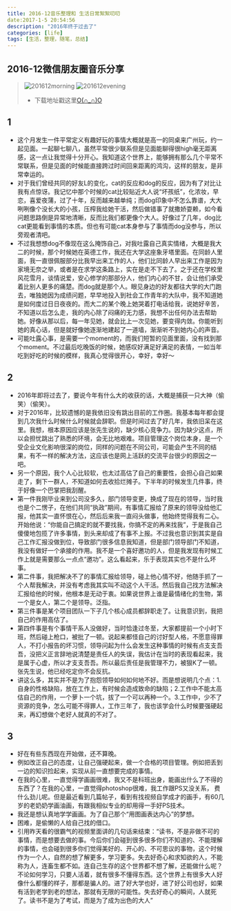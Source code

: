 ```yaml
---
title: 2016-12音乐整理和 生活日常絮絮叨叨
date:2017-1-5 20:54:56
description: "2016年终于过去了"
categories: [life]
tags: [生活，整理，随笔，总结]          
---
```

 
<!-- more -->

## 2016-12微信朋友圈音乐分享

> ![201612morning](http://dusk-life.b0.upaiyun.com/2016/music_share_201612_morning.jpg)
> ![201612evening](http://dusk-life.b0.upaiyun.com/2016/music_share_201612_evening.jpg)
> - 下载地址戳这里[O(∩_∩)O](http://pan.baidu.com/s/1c2aIeY0)

## 1

- 这个月发生一件平常定义有趣好玩的事情大概就是高一的同桌来广州玩，约一起见面。一起聊七聊八，虽然平常很少联系但是见面能聊得很high毫无距离感，这一点让我觉得十分开心。我知道这个世界上，能够拥有那么几个平常不常联系，但是见面的时候能直接跨过时间回来距离的鸿沟，这样的朋友，是非常幸运的。
- 对于我们曾经共同的好友L的变化，cat的反应和dog的反应，因为有了对比让我有点惊讶。我记忆中那个时候的cat比较贴近大人说“坏孩纸”，化浓妆，早恋，喜爱夜蒲，过了十年，反而越来越单纯；而dog印象中不怎么靠谱，大大咧咧像个没长大的小孩，压榨我给她干活，然后做错事了就撒娇耍赖，如今看问题思路倒是异常地清晰，反而比我们都更像个大人。好像过了几年，dog比cat更能看到事情的本质。但也有可能cat本身参与了事情而dog没参与，所以旁观者清吧。
- 不过我想想dog不像现在这么掩饰自己，对我吐露自己真实情绪，大概是我大二的时候，那个时候她在英德工作，我还在大学这座象牙塔里面。在同龄人里面，我一直很佩服部分比我早出来工作的人，他们比同龄人早出来工作是因为家境无奈之举，或者是在求学这条路上，实在是走不下去了。之于还在学校里风花雪月，谈情说爱，安心修学的那部分人，他们内心的不甘，会让他们承受着比别人更多的痛楚。而dog就是那个人。眼见身边的好友都往大学的大门跑去，唯独她因为成绩问题，早早地投入到社会工作青年的大队中，我不知道她是如何度过日日夜夜的。而大二的某个晚上她哭着打电话给我，说她好辛苦，不知道以后怎么走，我的内心除了闷痛的无力感，我想不出任何办法去帮助她。好像从那以后，每一年见她，就会比上一次见她，要变得内敛。你能听到她的真心话，但是就好像她逐渐地建起了一道墙，渐渐听不到她内心的声音。
- 可能吐露心事，是需要一个moment的，而我们短暂的见面里面，没有找到那个moment。不过最后吃晚饭的时候，她感叹好满足好满足的表情，一如当年吃到好吃的时候的模样，我真心觉得很开心，幸好，幸好～

## 2

- 2016年即将过去了，要说今年有什么大的收获的话，大概是捕获一只大神（偷笑）（偷笑）。
- 对于2016年，比较遗憾的是我依旧没有跳出目前的工作圈。我基本每年都会提到几次我什么时候什么时候就会辞职。但是时间过去了好几年，我依旧呆在这里。我想，根本原因应该是张先生说的，缺少核心竞争力。因为缺少这点，所以会担忧跳出了熟悉的环境，会无比地艰难。项目管理这个岗位本身，是一个受企业文化影响很深的岗位，同样的问题在不同公司，可能会产生不同的结果，有不一样的解决方法，这应该也是网上活跃的交流平台很少的原因之一吧。
-  另一个原因，我个人心比较软，也太过高估了自己的重要性，会担心自己如果走了，剩下一群人，不知道如何去收拾烂摊子。下半年的时候发生几件事，终于好像一个巴掌把我刮醒。
- 第一件我刚毕业来到公司没多久，部门领导变更，换成了现在的领导，当时我也是个二愣子，在他们共同“执政”期间，有事情汇报给了原来的领导没给他汇报，他其实一直怀恨在心，然后后来我一直闷头做事，他始终觉得我有二心。开始他说：“你能自己搞定的就不要找我，你搞不定的再来找我”，于是我自己傻傻地包揽了许多事情，到头来却成了有事不上报。不过我也意识到其实是自己工作汇报没做到位，导致部门很多信息我知道，但是部门领导部门不知道，我没有做好一个承接的作用。我不是一个喜好邀功的人，但是我发现有时候工作上就是需要那么一点点“邀功”。这么看起来，乐于表现其实也不是什么坏事。
- 第二件事，我把解决不了的事情汇报给领导，碰上他心情不好，他随手抓了一个人帮我解决，并没有考虑我其实叫不动这个人干活。然后我自己找方法解决汇报给他的时候，他根本是无动于衷。如果说世界上谁是最情绪化的生物，第一个是女人，第二个是领导。泛指。
- 第三件事是某个项目团队一下子几个核心成员都辞职走了。让我意识到，我把自己的作用高估了。
- 第四件事是有个事情干系人没做好，当时恰逢过冬至，大家都提前一个小时下班，然后碰上枪口，被批了一顿。说起来都怪自己的讨好型人格，不愿意得罪人，不打小报告的坏习惯，领导问起为什么会发生这种事情的时候有点支支吾吾，没把义正言辞地说清楚是责任人的失误，我估计在当时的表现看起来，我是属于心虚，所以才支支吾吾。所以最后责任是我管理不力，被狠K了一顿。张先生说，他已经吃定你不会反抗。
- 讲这么多，其实并不是为了抱怨领导如何如何地不好。而是想说明几个点：1.自身的性格缺陷，放在工作上，有时候会造成致命的缺陷；2.工作中不能太高估自己的作用，一个萝卜一个坑，拔了一个可以再种一个。3.工作中，少不了资源的竞争，怎么可能不得罪人，工作三年了，我也该学会什么时候要强硬起来，再幻想做个老好人就真的不对了。

## 3

- 好在有些东西现在开始做，还不算晚。
- 例如改正自己的态度，让自己强硬起来，做一个合格的项目管理。例如把丢到一边的知识捡起来，实现从前一直想要完成的事情。
- 在我的心里，一直觉得学画画很难，我又不是科班出身，能画出什么了不得的东西了？在我的心里，一直觉得photoshop很难，我工作跟PS又没关系， 费什么劲儿呢。但是最近看到几篇帖子，看到有找视频自学成才的画手，有60几岁的老奶奶学画油画，有跟我相似专业的却用得一手好PS技术。
- 我还是想认真地学学画画。为了自己那个“用图画表达内心”的梦想。
- 困难，是偷懒的人给自己找的借口。
- 引用昨天看的很霸气的视频里面讲的几句话来结束：“读书，不是非做不可的事情，而是想要去做的事。今后你们会碰到很多很多你们不知道的、不能理解的事情，也会碰到很多你们觉得美好的、开心的、不可思议的事物，这个时候作为一个人，自然的想了解更多，学习更多。失去好奇心和求知欲的人，不能称为人，连畜生都不如。连自己生存的这个世界都不想了解，还能做什么呢？不论如何学习，只要人活着，就有很多不懂得东西。这个世界上有很多大人好像什么都懂的样子，那都是骗人的。进了好大学也好，进了好公司也好，如果有活到老学到老的想法，那就有无限的可能性。失去好奇心的瞬间，人就死了。读书不是为了考试，而是为了成为出色的大人”

